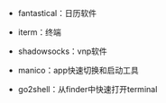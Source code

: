 
- fantastical：日历软件

- iterm：终端

- shadowsocks：vnp软件

- manico：app快速切换和启动工具

- go2shell：从finder中快速打开terminal
